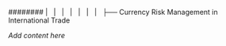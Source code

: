 ######## |   |   |   |   |   |   |   ├── Currency Risk Management in International Trade

*Add content here*